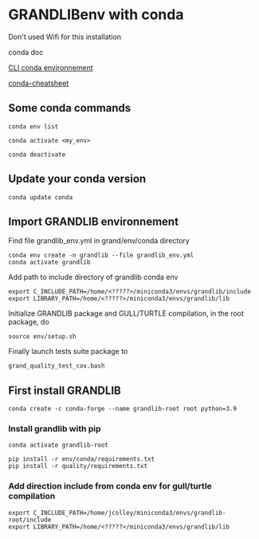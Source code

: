 # GRANDLIBenv with conda

Don't used Wifi for this installation

conda doc

[CLI conda environnement](https://conda.io/projects/conda/en/latest/user-guide/tasks/manage-environments.html)

[conda-cheatsheet](file:///home/jcolley/T%C3%A9l%C3%A9chargements/conda-cheatsheet-1.pdf)

## Some conda commands

```
conda env list

conda activate <my_env>

conda deactivate
```

## Update your conda version

```
conda update conda
```

## Import GRANDLIB environnement

Find file grandlib_env.yml in grand/env/conda directory

```
conda env create -n grandlib --file grandlib_env.yml
conda activate grandlib
```

Add path to include directory of grandlib conda env 

```
export C_INCLUDE_PATH=/home/<?????>/miniconda3/envs/grandlib/include
export LIBRARY_PATH=/home/<?????>/miniconda3/envs/grandlib/lib
```

Initialize GRANDLIB package and GULL/TURTLE compilation, in 
the root package, do 

```
source env/setup.sh
```

Finally launch tests suite package to

```
grand_quality_test_cov.bash
```

## First install GRANDLIB

```
conda create -c conda-forge --name grandlib-root root python=3.9
```

### Install grandlib with pip

```
conda activate grandlib-root

pip install -r env/conda/requirements.txt
pip install -r quality/requirements.txt
```

### Add direction include from conda env for gull/turtle compilation

```
export C_INCLUDE_PATH=/home/jcolley/miniconda3/envs/grandlib-root/include
export LIBRARY_PATH=/home/<?????>/miniconda3/envs/grandlib/lib
```